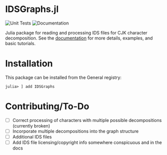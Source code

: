 # IDSGraphs.jl
![Unit Tests](https://github.com/tmthyln/IDSGraphs.jl/workflows/Unit%20Tests/badge.svg?branch=main)
![Documentation](https://github.com/tmthyln/IDSGraphs.jl/workflows/Documentation/badge.svg)

Julia package for reading and processing IDS files for CJK character decomposition. See the [documentation](https://tmthyln.github.io/IDSGraphs.jl/latest/) for more details, examples, and basic tutorials.

# Installation
This package can be installed from the General registry:
```julia-repl
julia> ] add IDSGraphs
```

# Contributing/To-Do
- [ ] Correct processing of characters with multiple possible decompositions (currently broken)
- [ ] Incorporate multiple decompositions into the graph structure
- [ ] Additional IDS files
- [ ] Add IDS file licensing/copyright info somewhere conspicuous and in the docs
